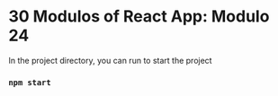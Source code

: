 # 30 Modulos of React App: Modulo 24

In the project directory, you can run to start the project

### `npm start`
